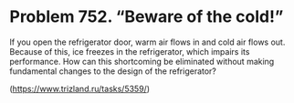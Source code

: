 # Problem 752. “Beware of the cold!”

If you open the refrigerator door, warm air flows in and cold air flows out. Because of this, ice freezes in the refrigerator, which impairs its performance. How can this shortcoming be eliminated without making fundamental changes to the design of the refrigerator?

(https://www.trizland.ru/tasks/5359/)